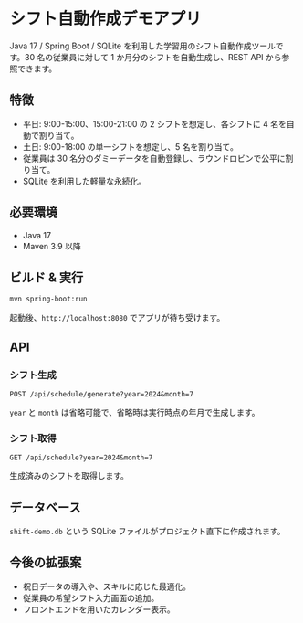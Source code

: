 # シフト自動作成デモアプリ

Java 17 / Spring Boot / SQLite を利用した学習用のシフト自動作成ツールです。30 名の従業員に対して 1 か月分のシフトを自動生成し、REST API から参照できます。

## 特徴
- 平日: 9:00-15:00、15:00-21:00 の 2 シフトを想定し、各シフトに 4 名を自動で割り当て。
- 土日: 9:00-18:00 の単一シフトを想定し、5 名を割り当て。
- 従業員は 30 名分のダミーデータを自動登録し、ラウンドロビンで公平に割り当て。
- SQLite を利用した軽量な永続化。

## 必要環境
- Java 17
- Maven 3.9 以降

## ビルド & 実行
```bash
mvn spring-boot:run
```

起動後、`http://localhost:8080` でアプリが待ち受けます。

## API
### シフト生成
```
POST /api/schedule/generate?year=2024&month=7
```
`year` と `month` は省略可能で、省略時は実行時点の年月で生成します。

### シフト取得
```
GET /api/schedule?year=2024&month=7
```
生成済みのシフトを取得します。

## データベース
`shift-demo.db` という SQLite ファイルがプロジェクト直下に作成されます。

## 今後の拡張案
- 祝日データの導入や、スキルに応じた最適化。
- 従業員の希望シフト入力画面の追加。
- フロントエンドを用いたカレンダー表示。
